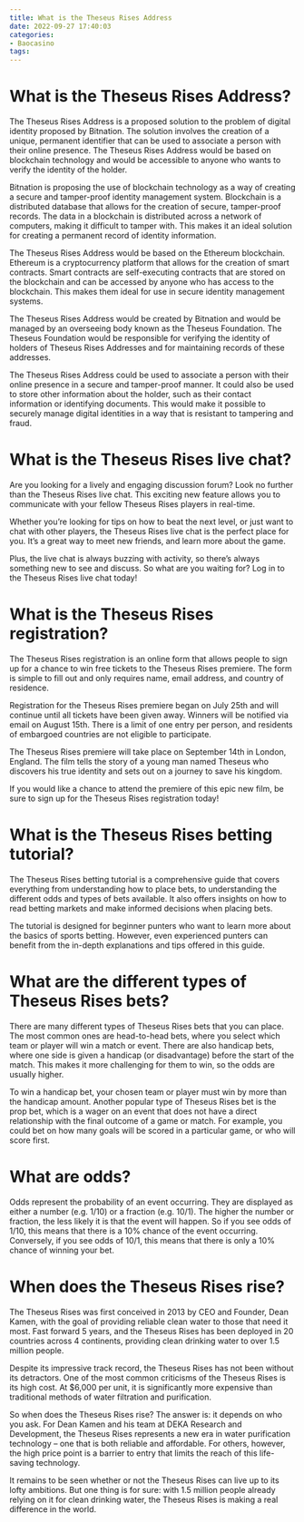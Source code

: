 ```yaml
---
title: What is the Theseus Rises Address 
date: 2022-09-27 17:40:03
categories:
- Baocasino
tags:
---
```



#  What is the Theseus Rises Address? 

The Theseus Rises Address is a proposed solution to the problem of digital identity proposed by Bitnation. The solution involves the creation of a unique, permanent identifier that can be used to associate a person with their online presence. The Theseus Rises Address would be based on blockchain technology and would be accessible to anyone who wants to verify the identity of the holder.

Bitnation is proposing the use of blockchain technology as a way of creating a secure and tamper-proof identity management system. Blockchain is a distributed database that allows for the creation of secure, tamper-proof records. The data in a blockchain is distributed across a network of computers, making it difficult to tamper with. This makes it an ideal solution for creating a permanent record of identity information.

The Theseus Rises Address would be based on the Ethereum blockchain. Ethereum is a cryptocurrency platform that allows for the creation of smart contracts. Smart contracts are self-executing contracts that are stored on the blockchain and can be accessed by anyone who has access to the blockchain. This makes them ideal for use in secure identity management systems.

The Theseus Rises Address would be created by Bitnation and would be managed by an overseeing body known as the Theseus Foundation. The Theseus Foundation would be responsible for verifying the identity of holders of Theseus Rises Addresses and for maintaining records of these addresses.

The Theseus Rises Address could be used to associate a person with their online presence in a secure and tamper-proof manner. It could also be used to store other information about the holder, such as their contact information or identifying documents. This would make it possible to securely manage digital identities in a way that is resistant to tampering and fraud.

#  What is the Theseus Rises live chat?

Are you looking for a lively and engaging discussion forum? Look no further than the Theseus Rises live chat. This exciting new feature allows you to communicate with your fellow Theseus Rises players in real-time.

Whether you’re looking for tips on how to beat the next level, or just want to chat with other players, the Theseus Rises live chat is the perfect place for you. It’s a great way to meet new friends, and learn more about the game.

Plus, the live chat is always buzzing with activity, so there’s always something new to see and discuss. So what are you waiting for? Log in to the Theseus Rises live chat today!

#  What is the Theseus Rises registration?

The Theseus Rises registration is an online form that allows people to sign up for a chance to win free tickets to the Theseus Rises premiere. The form is simple to fill out and only requires name, email address, and country of residence.

Registration for the Theseus Rises premiere began on July 25th and will continue until all tickets have been given away. Winners will be notified via email on August 15th. There is a limit of one entry per person, and residents of embargoed countries are not eligible to participate.

The Theseus Rises premiere will take place on September 14th in London, England. The film tells the story of a young man named Theseus who discovers his true identity and sets out on a journey to save his kingdom.

If you would like a chance to attend the premiere of this epic new film, be sure to sign up for the Theseus Rises registration today!

#  What is the Theseus Rises betting tutorial?

The Theseus Rises betting tutorial is a comprehensive guide that covers everything from understanding how to place bets, to understanding the different odds and types of bets available. It also offers insights on how to read betting markets and make informed decisions when placing bets.

The tutorial is designed for beginner punters who want to learn more about the basics of sports betting. However, even experienced punters can benefit from the in-depth explanations and tips offered in this guide.

# What are the different types of Theseus Rises bets?

There are many different types of Theseus Rises bets that you can place. The most common ones are head-to-head bets, where you select which team or player will win a match or event. There are also handicap bets, where one side is given a handicap (or disadvantage) before the start of the match. This makes it more challenging for them to win, so the odds are usually higher.

To win a handicap bet, your chosen team or player must win by more than the handicap amount. Another popular type of Theseus Rises bet is the prop bet, which is a wager on an event that does not have a direct relationship with the final outcome of a game or match. For example, you could bet on how many goals will be scored in a particular game, or who will score first.

# What are odds?

Odds represent the probability of an event occurring. They are displayed as either a number (e.g. 1/10) or a fraction (e.g. 10/1). The higher the number or fraction, the less likely it is that the event will happen. So if you see odds of 1/10, this means that there is a 10% chance of the event occurring. Conversely, if you see odds of 10/1, this means that there is only a 10% chance of winning your bet.

#  When does the Theseus Rises rise?

The Theseus Rises was first conceived in 2013 by CEO and Founder, Dean Kamen, with the goal of providing reliable clean water to those that need it most. Fast forward 5 years, and the Theseus Rises has been deployed in 20 countries across 4 continents, providing clean drinking water to over 1.5 million people.

Despite its impressive track record, the Theseus Rises has not been without its detractors. One of the most common criticisms of the Theseus Rises is its high cost. At $6,000 per unit, it is significantly more expensive than traditional methods of water filtration and purification.

So when does the Theseus Rises rise? The answer is: it depends on who you ask. For Dean Kamen and his team at DEKA Research and Development, the Theseus Rises represents a new era in water purification technology – one that is both reliable and affordable. For others, however, the high price point is a barrier to entry that limits the reach of this life-saving technology.

It remains to be seen whether or not the Theseus Rises can live up to its lofty ambitions. But one thing is for sure: with 1.5 million people already relying on it for clean drinking water, the Theseus Rises is making a real difference in the world.